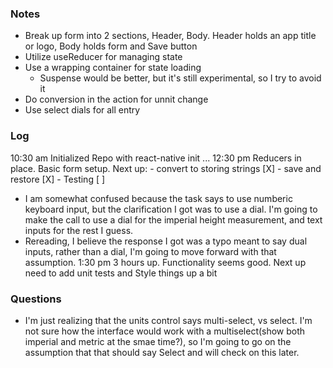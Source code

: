 ### Notes
- Break up form into 2 sections, Header, Body. Header holds an app title or logo, Body holds form and Save button
- Utilize useReducer for managing state
- Use a wrapping container for state loading 
  - Suspense would be better, but it's still experimental, so I try to avoid it
- Do conversion in the action for unnit change
- Use select dials for all entry



### Log
10:30 am Initialized Repo with react-native init ...
12:30 pm Reducers in place. Basic form setup. 
  Next up: 
    - convert to storing strings [X]
    - save and restore [X]
    - Testing [ ]
- I am somewhat confused because the task says to use numberic keyboard input, but the clarification I got was to use a dial. I'm going to make the call to use a dial for the imperial height measurement, and text inputs for the rest I guess.
- Rereading, I believe the response I got was a typo meant to say dual inputs, rather than a dial, I'm going to move forward with that assumption.
1:30 pm 3 hours up. Functionality seems good. Next up need to add unit tests and Style things up a bit

### Questions
- I'm just realizing that the units control says multi-select, vs select. I'm not sure how the interface would work with a multiselect(show both imperial and metric at the smae time?), so I'm going to go on the assumption that that should say Select and will check on this later.